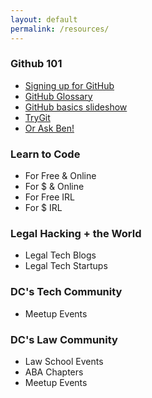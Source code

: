 ```yaml
---
layout: default
permalink: /resources/
---
```


### Github 101
* [Signing up for GitHub](https://github.com/dclegalhackers/dclegalhackathon/blob/master/GitHub101.md)
* [GitHub Glossary](https://help.github.com/articles/github-glossary)
* [GitHub basics slideshow](http://ben.balter.com/open-sourcing-government/#/git)
* [TryGit](http://try.github.io/levels/1/challenges/1)
* [Or Ask Ben!](https://github.com/benbalter/feedback)

### Learn to Code 
* For Free & Online
* For $ & Online 
* For Free IRL 
* For $ IRL 

### Legal Hacking + the World 

* Legal Tech Blogs 
* Legal Tech Startups 

### DC's Tech Community 

* Meetup Events 

### DC's Law Community 

* Law School Events
* ABA Chapters 
* Meetup Events 
